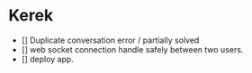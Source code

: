 # Kerek

- [] Duplicate conversation error / partially solved
- [] web socket connection handle safely between two users.
- [] deploy app.
